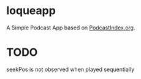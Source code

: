 # loqueapp

A Simple Podcast App based on [PodcastIndex.org](https://podcastindex.org).

# TODO

seekPos is not observed when played sequentially
